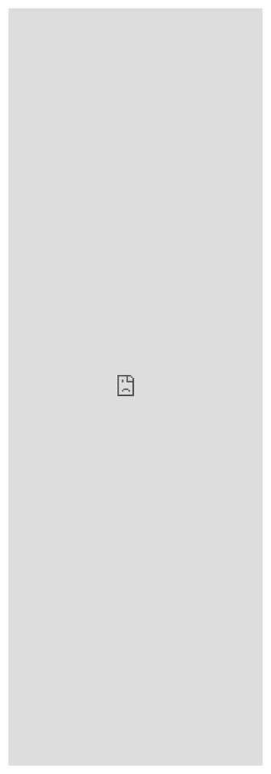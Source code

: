 <iframe width="100%" height="1500" frameborder="0"
  src="https://observablehq.com/embed/691f061675182fed?cell=*&api_key=ce4f8fc1a9bcd0821b2d14952b263c68f80bc284"></iframe>